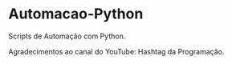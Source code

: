 # Automacao-Python
 Scripts de Automação com Python. 

Agradecimentos ao canal do YouTube: Hashtag da Programação.
